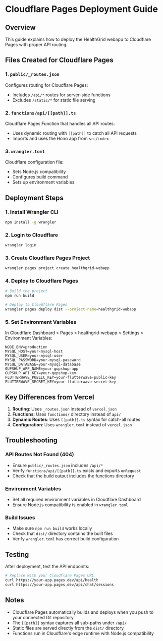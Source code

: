 # Cloudflare Pages Deployment Guide

## Overview
This guide explains how to deploy the HealthGrid webapp to Cloudflare Pages with proper API routing.

## Files Created for Cloudflare Pages

### 1. `public/_routes.json`
Configures routing for Cloudflare Pages:
- Includes `/api/*` routes for server-side functions
- Excludes `/static/*` for static file serving

### 2. `functions/api/[[path]].ts`
Cloudflare Pages Function that handles all API routes:
- Uses dynamic routing with `[[path]]` to catch all API requests
- Imports and uses the Hono app from `src/index`

### 3. `wrangler.toml`
Cloudflare configuration file:
- Sets Node.js compatibility
- Configures build command
- Sets up environment variables

## Deployment Steps

### 1. Install Wrangler CLI
```bash
npm install -g wrangler
```

### 2. Login to Cloudflare
```bash
wrangler login
```

### 3. Create Cloudflare Pages Project
```bash
wrangler pages project create healthgrid-webapp
```

### 4. Deploy to Cloudflare Pages
```bash
# Build the project
npm run build

# Deploy to Cloudflare Pages
wrangler pages deploy dist --project-name=healthgrid-webapp
```

### 5. Set Environment Variables
In Cloudflare Dashboard > Pages > healthgrid-webapp > Settings > Environment Variables:

```
NODE_ENV=production
MYSQL_HOST=your-mysql-host
MYSQL_USER=your-mysql-user
MYSQL_PASSWORD=your-mysql-password
MYSQL_DATABASE=your-mysql-database
GUPSHUP_APP_NAME=your-gupshup-app
GUPSHUP_API_KEY=your-gupshup-key
FLUTTERWAVE_PUBLIC_KEY=your-flutterwave-public-key
FLUTTERWAVE_SECRET_KEY=your-flutterwave-secret-key
```

## Key Differences from Vercel

1. **Routing**: Uses `_routes.json` instead of `vercel.json`
2. **Functions**: Uses `functions/` directory instead of `api/`
3. **Dynamic Routes**: Uses `[[path]].ts` syntax for catch-all routes
4. **Configuration**: Uses `wrangler.toml` instead of `vercel.json`

## Troubleshooting

### API Routes Not Found (404)
- Ensure `public/_routes.json` includes `/api/*`
- Verify `functions/api/[[path]].ts` exists and exports `onRequest`
- Check that the build output includes the functions directory

### Environment Variables
- Set all required environment variables in Cloudflare Dashboard
- Ensure Node.js compatibility is enabled in `wrangler.toml`

### Build Issues
- Make sure `npm run build` works locally
- Check that `dist/` directory contains the built files
- Verify `wrangler.toml` has correct build configuration

## Testing

After deployment, test the API endpoints:
```bash
# Replace with your Cloudflare Pages URL
curl https://your-app.pages.dev/api/health
curl https://your-app.pages.dev/api/chat/sessions
```

## Notes

- Cloudflare Pages automatically builds and deploys when you push to your connected Git repository
- The `[[path]]` syntax captures all sub-paths under `/api/`
- Static files are served directly from the `dist/` directory
- Functions run in Cloudflare's edge runtime with Node.js compatibility